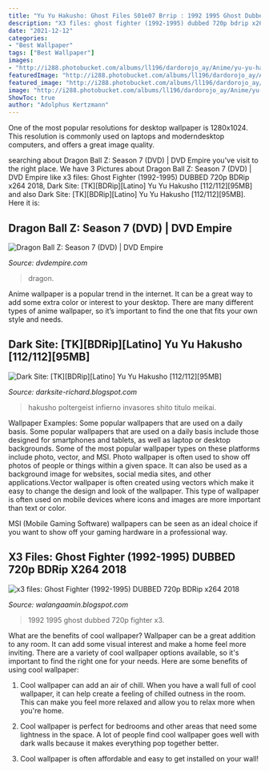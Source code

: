 ```yaml
---
title: "Yu Yu Hakusho: Ghost Files S01e07 Brrip : 1992 1995 Ghost Dubbed 720p Fighter X3"
description: "X3 files: ghost fighter (1992-1995) dubbed 720p bdrip x264 2018"
date: "2021-12-12"
categories:
- "Best Wallpaper"
tags: ["Best Wallpaper"]
images:
- "http://i288.photobucket.com/albums/ll196/dardorojo_ay/Anime/yu-yu-hakusho-eflyer-copy_cr.jpg"
featuredImage: "http://i288.photobucket.com/albums/ll196/dardorojo_ay/Anime/yu-yu-hakusho-eflyer-copy_cr.jpg"
featured_image: "http://i288.photobucket.com/albums/ll196/dardorojo_ay/Anime/yu-yu-hakusho-eflyer-copy_cr.jpg"
image: "http://i288.photobucket.com/albums/ll196/dardorojo_ay/Anime/yu-yu-hakusho-eflyer-copy_cr.jpg"
ShowToc: true
author: "Adolphus Kertzmann"
---
```



One of the most popular resolutions for desktop wallpaper is 1280x1024. This resolution is commonly used on laptops and moderndesktop computers, and offers a great image quality.

	

		
searching about Dragon Ball Z: Season 7 (DVD) | DVD Empire you've visit to the right place. We have 3 Pictures about Dragon Ball Z: Season 7 (DVD) | DVD Empire like x3 files: Ghost Fighter (1992-1995) DUBBED 720p BDRip x264 2018, Dark Site: [TK][BDRip][Latino] Yu Yu Hakusho [112/112][95MB] and also Dark Site: [TK][BDRip][Latino] Yu Yu Hakusho [112/112][95MB]. Here it is:
		
    
## Dragon Ball Z: Season 7 (DVD) | DVD Empire

<img loading=lazy src="https://imgs.dvdempire.com/product/500/1430924b/dragon-ball-z-season-7-back-cover-art.jpg" onerror="this.onerror=null;this.src='https://tse2.mm.bing.net/th?id=OIP.t-FEr0kLDM3xXQIvw3qOZAHaKg&amp;pid=15.1';" alt="Dragon Ball Z: Season 7 (DVD) | DVD Empire">

_Source: dvdempire.com_

>dragon. 

	

Anime wallpaper is a popular trend in the internet. It can be a great way to add some extra color or interest to your desktop. There are many different types of anime wallpaper, so it’s important to find the one that fits your own style and needs.

    
## Dark Site: [TK][BDRip][Latino] Yu Yu Hakusho [112/112][95MB]

<img loading=lazy src="http://i288.photobucket.com/albums/ll196/dardorojo_ay/Anime/yu-yu-hakusho-eflyer-copy_cr.jpg" onerror="this.onerror=null;this.src='https://tse1.mm.bing.net/th?id=OIP.sLC5GPa8ulAxuyzoGc0dCAAAAA&amp;pid=15.1';" alt="Dark Site: [TK][BDRip][Latino] Yu Yu Hakusho [112/112][95MB]">

_Source: darksite-richard.blogspot.com_

>hakusho poltergeist infierno invasores shito titulo meikai. 

	

Wallpaper Examples: Some popular wallpapers that are used on a daily basis.
Some popular wallpapers that are used on a daily basis include those designed for smartphones and tablets, as well as laptop or desktop backgrounds. Some of the most popular wallpaper types on these platforms include photo, vector, and MSI. 
Photo wallpaper is often used to show off photos of people or things within a given space. It can also be used as a background image for websites, social media sites, and other applications.Vector wallpaper is often created using vectors which make it easy to change the design and look of the wallpaper. This type of wallpaper is often used on mobile devices where icons and images are more important than text or color. 

MSI (Mobile Gaming Software) wallpapers can be seen as an ideal choice if you want to show off your gaming hardware in a professional way.

    
## X3 Files: Ghost Fighter (1992-1995) DUBBED 720p BDRip X264 2018

<img loading=lazy src="https://4.bp.blogspot.com/-YU17-Oqk7Y0/WytZ9yo9RFI/AAAAAAAAAQ0/0C9DVPRjUvAIq6UOLR-whGfh_C4z7qYOACLcBGAs/s320/1.jpg" onerror="this.onerror=null;this.src='https://tse2.mm.bing.net/th?id=OIP.KHjlOgiavyN4Lq6IzucV6wAAAA&amp;pid=15.1';" alt="x3 files: Ghost Fighter (1992-1995) DUBBED 720p BDRip x264 2018">

_Source: walangaamin.blogspot.com_

>1992 1995 ghost dubbed 720p fighter x3. 

	

What are the benefits of cool wallpaper?
Wallpaper can be a great addition to any room. It can add some visual interest and make a home feel more inviting. There are a variety of cool wallpaper options available, so it's important to find the right one for your needs. Here are some benefits of using cool wallpaper: 
1. Cool wallpaper can add an air of chill. When you have a wall full of cool wallpaper, it can help create a feeling of chilled outness in the room. This can make you feel more relaxed and allow you to relax more when you're home. 

2. Cool wallpaper is perfect for bedrooms and other areas that need some lightness in the space. A lot of people find cool wallpaper goes well with dark walls because it makes everything pop together better. 

3. Cool wallpaper is often affordable and easy to get installed on your wall!

